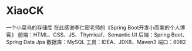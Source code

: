 # XiaoCK
一个小菜鸟的存储库
在此感谢李仁密老师的《Spring Boot开发小而美的个人博客》
前端：HTML、CSS、JS、Thymleaf、Semantic UI
后端：Spring Boot、Spring Data Jpa
数据库：MySQL
工具：IDEA、JDK8、Maven3
端口：8082
